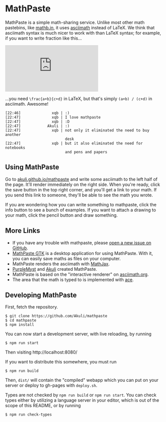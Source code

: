 # MathPaste

MathPaste is a simple math-sharing service. Unlike most other math pastebins,
like [mathb.in], it uses [asciimath] instead of LaTeX. We think that asciimath
syntax is much nicer to work with than LaTeX syntax; for example, if you want
to write fraction like this...

![(a+b)/(c+d)](http://latex.codecogs.com/gif.latex?%5Cfrac%7Ba&plus;b%7D%7Bc&plus;d%7D)

...you need `\frac{a+b}{c+d}` in LaTeX, but that's simply `(a+b) / (c+d)` in
asciimath. Awesome!

```
[22:46]              xqb | :)
[22:47]              xqb | I love mathpaste
[22:47]              xqb | :D
[22:47]            Akuli | :)
[22:47]              xqb | not only it eliminated the need to buy another
                           desk
[22:47]              xqb | but it also eliminated the need for notebooks
                           and pens and papers
```


## Using MathPaste

Go to [akuli.github.io/mathpaste](https://akuli.github.io/mathpaste/) and write
some asciimath to the left half of the page. It'll render immediately on the
right side. When you're ready, click the save button in the top right corner,
and you'll get a link to your math. If you send this link to someone, they'll
be able to see the math you wrote.

If you are wondering how you can write something to mathpaste, click the info
button to see a bunch of examples. If you want to attach a drawing to your
math, click the pencil button and draw something.


## More Links

- If you have any trouble with mathpaste, please [open a new issue on GitHub].
- [MathPaste GTK] is a desktop application for using MathPaste. With it, you
  can easily save maths as files on your computer.
- MathPaste renders the asciimath with [MathJax].
- [PurpleMyst] and [Akuli] created MathPaste.
- MathPaste is based on the "interactive renderer" on [asciimath.org][asciimath].
- The area that the math is typed to is implemented with [ace].


## Developing MathPaste

First, fetch the repository.

    $ git clone https://github.com/Akuli/mathpaste
    $ cd mathpaste
    $ npm install

You can now start a development server, with live reloading, by running

    $ npm run start

Then visiting http://localhost:8080/

If you want to distribute this somewhere, you must run

    $ npm run build

Then, `dist/` will contain the "compiled" webapp which you can put on your
server or deploy to gh-pages with `deploy.sh`.

Types are not checked by `npm run build` or `npm run start`. You can check
types either by utilizing a language server in your editor, which is out of
the scope of this README, or by running

    $ npm run check-types

[mathb.in]: http://mathb.in/
[asciimath]: http://asciimath.org/

[open a new issue on GitHub]: https://github.com/Akuli/mathpaste/issues/new
[MathPaste GTK]: https://github.com/Akuli/mathpaste-gtk
[MathJax]: https://mathjax.org/
[PurpleMyst]: https://github.com/PurpleMyst/
[Akuli]: https://github.com/Akuli/
[ace]: https://ace.c9.io/
